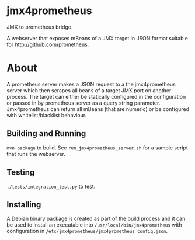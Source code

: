 jmx4prometheus
=====

JMX to prometheus bridge.

A webserver that exposes mBeans of a JMX target in JSON format suitable
for http://github.com/prometheus.

# About
A prometheus server makes a JSON request to a the jmx4prometheus server which then
scrapes all beans of a target JMX port on another process. The target can
either be statically configured in the configuration or passed in by
prometheus server as a query string parameter.
Jmx4prometheus can return all mBeans (that are numeric) or be configured with
whitelist/blacklist behaviour.

## Building and Running

`mvn package` to build.
See `run_jmx4prometheus_server.sh` for a sample script that runs the webserver.

## Testing

`./tests/integration_test.py` to test.

## Installing

A Debian binary package is created as part of the build process and it can 
be used to install an executable into `/usr/local/bin/jmx4prometheus` with configuration
in `/etc/jmx4prometheus/jmx4prometheus_config.json`.

